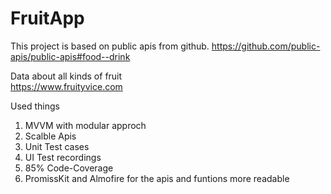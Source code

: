 # FruitApp

This project is based on public apis from github.
https://github.com/public-apis/public-apis#food--drink

Data about all kinds of fruit	
https://www.fruityvice.com

Used things
1) MVVM with modular approch
2) Scalble Apis 
3) Unit Test cases
4) UI Test recordings
5) 85% Code-Coverage
6) PromissKit and Almofire for the apis and funtions more readable


